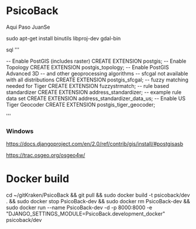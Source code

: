 # PsicoBack

Aqui Paso JuanSe

sudo apt-get install binutils libproj-dev gdal-bin

sql '''

-- Enable PostGIS (includes raster)
CREATE EXTENSION postgis;
-- Enable Topology
CREATE EXTENSION postgis_topology;
-- Enable PostGIS Advanced 3D 
-- and other geoprocessing algorithms
-- sfcgal not available with all distributions
CREATE EXTENSION postgis_sfcgal;
-- fuzzy matching needed for Tiger
CREATE EXTENSION fuzzystrmatch;
-- rule based standardizer
CREATE EXTENSION address_standardizer;
-- example rule data set
CREATE EXTENSION address_standardizer_data_us;
-- Enable US Tiger Geocoder
CREATE EXTENSION postgis_tiger_geocoder;

'''

### Windows

https://docs.djangoproject.com/en/2.0/ref/contrib/gis/install/#postgisasb

https://trac.osgeo.org/osgeo4w/



# Docker build
cd ~/gitKraken/PsicoBack && git pull  &&
sudo docker build -t psicoback/dev . &&
sudo docker stop PsicoBack-dev &&
sudo docker rm PsicoBack-dev &&
sudo docker run --name PsicoBack-dev -d -p 8000:8000 -e "DJANGO_SETTINGS_MODULE=PsicoBack.development_docker" psicoback/dev 
